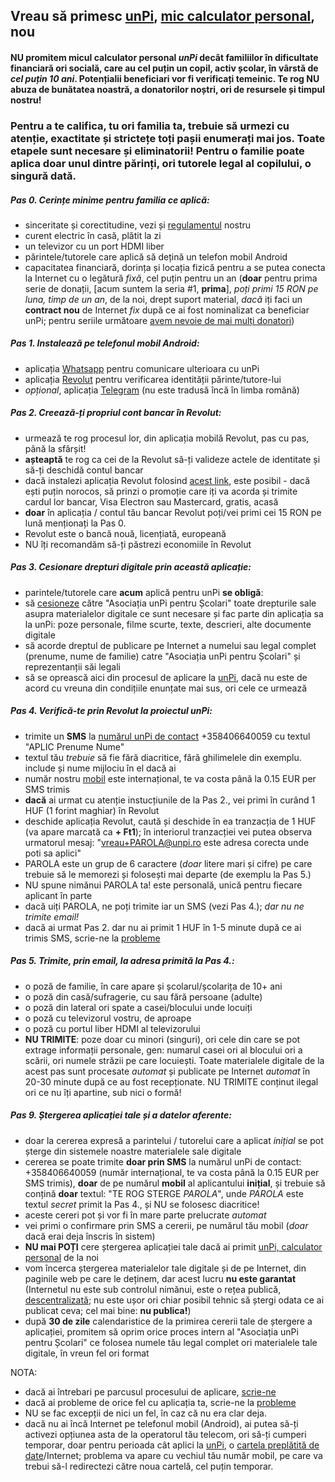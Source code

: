 ## Vreau să primesc [unPi](https://www.unpi.ro/), [mic calculator personal](http://pc.unpi.ro/), nou

#### NU **promitem** micul calculator personal _unPi_ decât familiilor în dificultate financiară ori socială, care au cel puțin un copil, **activ școlar**, în vârstă de _cel puțin 10 ani_. Potențialii beneficiari vor fi verificați temeinic. Te rog NU abuza de bunătatea noastră, a donatorilor noștri, ori de resursele și timpul nostru!

### Pentru a te califica, tu ori familia ta, trebuie să urmezi cu atenție, exactitate și strictețe **toți** pașii enumerați mai jos. **Toate** etapele sunt necesare și eliminatorii! Pentru o familie poate aplica doar unul dintre părinți, ori tutorele legal al copilului, o singură dată.

##### Pas 0. Cerințe minime pentru familia ce aplică:
- sinceritate și corectitudine, vezi și [regulamentul](http://regulament.unpi.ro) nostru
- curent electric în casă, plătit la zi
- un televizor cu un port HDMI liber
- părintele/tutorele care aplică să dețină un telefon mobil Android
- capacitatea financiară, dorința și locația fizică pentru a se putea conecta la Internet cu o legătură _fixă_, cel puțin pentru un an (**doar** pentru prima serie de donații, [acum suntem la seria #1, **prima**], _poți primi 15 RON pe luna, timp de un an_, de la noi, drept suport material, _dacă_ iți faci un **contract nou** de Internet _fix_ după ce ai fost nominalizat ca beneficiar unPi; pentru seriile următoare [avem nevoie de mai mulți donatori](http://donez.unpi.ro/))

##### Pas 1. Instalează pe telefonul mobil Android:
- aplicația [Whatsapp](https://whatsapp.com/dl) pentru comunicare ulterioara cu unPi
- aplicația [Revolut](https://revolut.com/r/cipria2dd) pentru verificarea identității părinte/tutore-lui
- _opțional_, aplicația [Telegram](https://play.google.com/store/apps/details?id=org.telegram.messenger) (nu este tradusă încă în limba română)

##### Pas 2. Creează-ți propriul cont bancar în Revolut:
- urmează te rog procesul lor, din aplicația mobilă Revolut, pas cu pas, până la sfârșit!
- **așteaptă** te rog ca cei de la Revolut să-ți valideze actele de identitate și să-ți deschidă contul bancar
- dacă instalezi aplicația Revolut folosind [acest link](https://revolut.com/r/cipria2dd), este posibil - dacă ești puțin norocos, să prinzi o promoție care iți va acorda și trimite cardul lor bancar, Visa Electron sau Mastercard, gratis, acasă
- **doar** în aplicația / contul tău bancar Revolut poți/vei primi cei 15 RON pe lună menționați la Pas 0.
- Revolut este o bancă nouă, licențiată, europeană
- NU îți recomandăm să-ți păstrezi economiile în Revolut

##### Pas 3. Cesionare drepturi digitale prin această aplicație:
- parintele/tutorele care **acum** aplică pentru unPi **se obligă**:
- să [cesioneze](https://dexonline.ro/definitie/cesiona) către "Asociația unPi pentru Școlari" toate drepturile sale asupra materialelor digitale ce sunt necesare și fac parte din aplicația sa la unPi: poze personale, filme scurte, texte, descrieri, alte documente digitale
- să acorde dreptul de publicare pe Internet a numelui sau legal complet (prenume, nume de familie) catre "Asociația unPi pentru Școlari" și reprezentanții săi legali
- să se oprească aici din procesul de aplicare la [unPi](https://www.unpi.ro/), dacă nu este de acord cu vreuna din condițiile enunțate mai sus, ori cele ce urmează

##### Pas 4. Verifică-te prin Revolut la proiectul unPi:
- trimite un **SMS** la [numărul unPi de contact](tel:+358406640059) +358406640059 cu textul "APLIC Prenume Nume"
- textul tău _trebuie_ să fie fără diacritice, fără ghilimelele din exemplu. include și nume mijlociu în el dacă ai
- număr nostru [mobil](tel:+358406640059) este internațional, te va costa până la 0.15 EUR per SMS trimis
- **dacă** ai urmat cu atenție instucțiunile de la Pas 2., vei primi în curând 1 HUF (1 forint maghiar) în Revolut
- deschide aplicația Revolut, caută și deschide în ea tranzacția de 1 HUF (va apare marcată ca **+ Ft1**); în interiorul tranzacției vei putea observa urmatorul mesaj: "vreau+PAROLA@unpi.ro este adresa corecta unde poti sa aplici"
- PAROLA este un grup de 6 caractere (_doar_ litere mari și cifre) pe care trebuie să le memorezi și folosești mai departe (de exemplu la Pas 5.)
- NU spune nimănui PAROLA ta! este personală, unică pentru fiecare aplicant în parte
- dacă uiți PAROLA, ne poți trimite iar un SMS (vezi Pas 4.); _dar nu ne trimite email!_
- dacă ai urmat Pas 2. dar nu ai primit 1 HUF în 1-5 minute după ce ai trimis SMS, scrie-ne la [probleme](mailto:probleme@unpi.ro)

##### Pas 5. Trimite, prin **email**, la adresa primită la Pas 4.:
- o poză de familie, în care apare și școlarul/școlarița de 10+ ani
- o poză din casă/sufragerie, cu sau fără persoane (adulte)
- o poză din lateral ori spate a casei/blocului unde locuiți
- o poză cu televizorul vostru, de aproape
- o poză cu portul liber HDMI al televizorului
- **NU TRIMITE**: poze doar cu minori (singuri), ori cele din care se pot extrage informații personale, gen: numarul casei ori al blocului ori a scării, ori numele străzii pe care locuiești. Toate materialele digitale de la acest pas sunt procesate _automat_ și publicate pe Internet _automat_ în 20-30 minute după ce au fost recepționate. NU TRIMITE conținut ilegal ori ce nu îți apartine, sub nici o formă!

##### Pas 9. Ștergerea aplicației tale și a datelor aferente:
- doar la cererea expresă a parintelui / tutorelui care a aplicat _inițial_ se pot șterge din sistemele noastre materialele sale digitale
- cererea se poate trimite **doar prin SMS** la numărul unPi de contact: +358406640059 (număr internațional, te va costa până la 0.15 EUR per SMS trimis), **doar** de pe numărul **mobil** al aplicantului **inițial**, și trebuie să conțină **doar** textul: "TE ROG STERGE _PAROLA_", unde _PAROLA_ este textul _secret_ primit la Pas 4., și NU se folosesc diacritice!
- aceste cereri pot și vor fi în mare parte prelucrate _automat_
- vei primi o confirmare prin SMS a cererii, pe numărul tău mobil (_doar_ dacă erai deja înscris în sistem)
- **NU mai POȚI** cere ștergerea aplicației tale dacă ai primit [unPi, calculator personal](http://pc.unpi.ro/) de la noi
- vom încerca ștergerea materialelor tale digitale și de pe Internet, din paginile web pe care le deținem, dar acest lucru **nu este garantat** (Internetul nu este sub controlul nimănui, este o rețea publică, [descentralizată](https://dexonline.ro/definitie/descentralizat); nu este ușor ori chiar posibil tehnic să ștergi odata ce ai publicat ceva; cel mai bine: **nu publica!**)
- după **30 de zile** calendaristice de la primirea cererii tale de ștergere a aplicației, promitem să oprim orice proces intern al "Asociația unPi pentru Școlari" ce folosea numele tău legal complet ori materialele tale digitale, în vreun fel ori format

NOTA:
- dacă ai întrebari pe parcusul procesului de aplicare, [scrie-ne](mailto:intrebari@unpi.ro)
- dacă ai probleme de orice fel cu aplicația ta, scrie-ne la [probleme](mailto:probleme@unpi.ro)
- NU se fac excepții de nici un fel, în caz că nu era clar deja.
- dacă nu ai încă Internet pe telefonul mobil (Android), ai putea să-ți activezi opțiunea asta de la operatorul tău telecom, ori să-ți cumperi temporar, doar pentru perioada cât aplici la [unPi](https://www.unpi.ro/), o [cartela preplătită de date](https://www.digiromania.ro/servicii/telefonie-mobila/cartela-digi)/Internet; problema va apare cu vechiul tău număr mobil, pe care va trebui să-l redirectezi către noua cartelă, cel puțin temporar.
